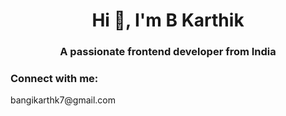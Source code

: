 <h1 align="center">Hi 👋, I'm B Karthik</h1>
<h3 align="center">A passionate frontend developer from India</h3>

<h3 align="left">Connect with me:</h3>
<p align="left">bangikarthk7@gmail.com</p>
